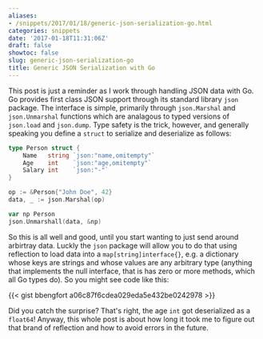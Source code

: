 ```yaml
---
aliases:
- /snippets/2017/01/18/generic-json-serialization-go.html
categories: snippets
date: '2017-01-18T11:31:06Z'
draft: false
showtoc: false
slug: generic-json-serialization-go
title: Generic JSON Serialization with Go
---
```


This post is just a reminder as I work through handling JSON data with Go. Go provides first class JSON support through its standard library `json` package. The interface is simple, primarily through `json.Marshal` and `json.Unmarshal` functions which are analagous to typed versions of `json.load` and `json.dump`. Type safety is the trick, however, and generally speaking you define a `struct` to serialize and deserialize as follows:

```go
type Person struct {
    Name   string `json:"name,omitempty"`
    Age    int    `json:"age,omitempty"`
    Salary int    `json:"-"`
}

op := &Person{"John Doe", 42}
data, _ := json.Marshal(op)

var np Person
json.Unmarshall(data, &np)
```

So this is all well and good, until you start wanting to just send around arbirtray data. Luckly the `json` package will allow you to do that using reflection to load data into a `map[string]interface{}`, e.g. a dictionary whose keys are strings and whose values are any arbitrary type (anything that implements the null interface, that is has zero or more methods, which all Go types do). So you might see code like this:

{{< gist bbengfort a06c87f6cdea029eda5e432be0242978 >}}

Did you catch the surprise? That's right, the age `int` got deserialized as a `float64`! Anyway, this whole post is about how long it took me to figure out that brand of reflection and how to avoid errors in the future.
